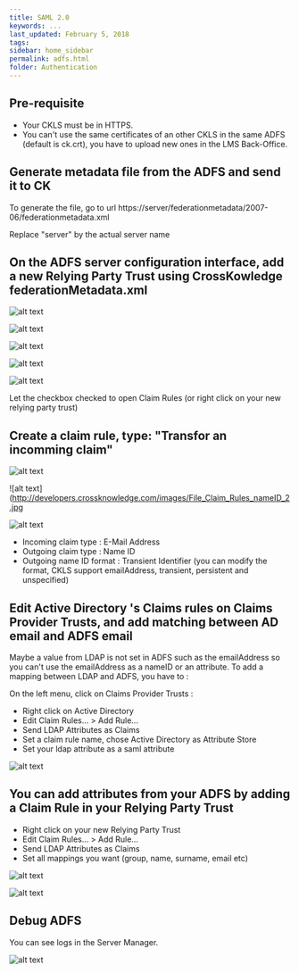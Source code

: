 ```yaml
---
title: SAML 2.0
keywords: ...
last_updated: February 5, 2018
tags:
sidebar: home_sidebar
permalink: adfs.html
folder: Authentication
---
```


## Pre-requisite

* Your CKLS must be in HTTPS.
* You can't use the same certificates of an other CKLS in the same ADFS (default is ck.crt), you have to upload new ones in the LMS Back-Office.


## Generate metadata file from the ADFS and send it to CK

To generate the file, go to url https://server/federationmetadata/2007-06/federationmetadata.xml

Replace "server" by the actual server name

## On the ADFS server configuration interface, add a new Relying Party Trust using CrossKowledge federationMetadata.xml


![alt text](http://developers.crossknowledge.com/images/Party_trust_1.jpg)

![alt text](http://developers.crossknowledge.com/images/Party_trust_2.jpg)

![alt text](http://developers.crossknowledge.com/images/Party_trust_3.jpg)

![alt text](http://developers.crossknowledge.com/images/Party_trust_5.jpg)

![alt text](http://developers.crossknowledge.com/images/Party_trust_6.jpg)

Let the checkbox checked to open Claim Rules (or right click on your new relying party trust)


## Create a claim rule, type: "Transfor an incomming claim"

![alt text](http://developers.crossknowledge.com/images/Claim_Rules_nameID_1.jpg)

![alt text](http://developers.crossknowledge.com/images/File_Claim_Rules_nameID_2.jpg

![alt text](http://developers.crossknowledge.com/images/File_Claim_Rules_nameID_3.jpg)

* Incoming claim type : E-Mail Address
* Outgoing claim type : Name ID
* Outgoing name ID format : Transient Identifier (you can modify the format, CKLS support emailAddress, transient, persistent and unspecified)

## Edit Active Directory 's Claims rules on Claims Provider Trusts, and add matching between AD email and ADFS email

Maybe a value from LDAP is not set in ADFS such as the emailAddress so you can't use the emailAddress as a nameID or an attribute. To add a mapping between LDAP and ADFS, you have to :

On the left menu, click on Claims Provider Trusts :

* Right click on Active Directory
* Edit Claim Rules... > Add Rule...
* Send LDAP Attributes as Claims
* Set a claim rule name, chose Active Directory as Attribute Store
* Set your ldap attribute as a saml attribute

![alt text](http://developers.crossknowledge.com/images/Ldap_adfs_mapping_1.jpg)

## You can add attributes from your ADFS by adding a Claim Rule in your Relying Party Trust

* Right click on your new Relying Party Trust
* Edit Claim Rules... > Add Rule...
* Send LDAP Attributes as Claims
* Set all mappings you want (group, name, surname, email etc)

![alt text](http://developers.crossknowledge.com/images/Claim_Rules_attributes_1.jpg)

![alt text](http://developers.crossknowledge.com/images/Claim_Rules_attributes_2.jpg)

## Debug ADFS

You can see logs in the Server Manager.

![alt text](http://developers.crossknowledge.com/images/ServermanagerADFS.jpg)



